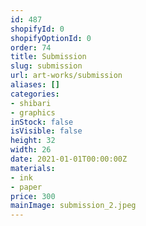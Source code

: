 ```yaml
---
id: 487
shopifyId: 0
shopifyOptionId: 0
order: 74
title: Submission
slug: submission
url: art-works/submission
aliases: []
categories:
- shibari
- graphics
inStock: false
isVisible: false
height: 32
width: 26
date: 2021-01-01T00:00:00Z
materials:
- ink
- paper
price: 300
mainImage: submission_2.jpeg
---
```

